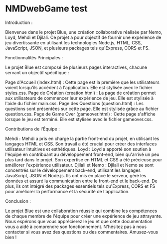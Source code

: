 # NMDwebGame test
Introduction :

Bienvenue dans le projet Blue, une création collaborative réalisée par Nemo, Loyd, Mehdi et Djilali. Ce projet a pour objectif de fournir une expérience de jeu divertissante en utilisant les technologies Node.js, HTML, CSS, JavaScript, JSON, et plusieurs packages tels qu'Express, CORS et FS.

Fonctionnalités Principales :

Le projet Blue est composé de plusieurs pages interactives, chacune servant un objectif spécifique :

Page d'Accueil (index.html) : Cette page est la première que les utilisateurs voient lorsqu'ils accèdent à l'application. Elle est stylisée avec le fichier styles.css.
Page de Création (creation.html) : La page de création permet aux utilisateurs de commencer leur expérience de jeu. Elle est stylisée à l'aide du fichier main.css.
Page des Questions (question.html) : Les questions sont présentées sur cette page. Elle est stylisée grâce au fichier question.css.
Page de Game Over (gameover.html) : Cette page s'affiche lorsque le jeu est terminé. Elle est stylisée avec le fichier gameover.css.

Contributions de l'Équipe :

Mehdi : Mehdi a pris en charge la partie front-end du projet, en utilisant les langages HTML et CSS. Son travail a été crucial pour créer des interfaces utilisateur intuitives et esthétiques.
Loyd : Loyd a apporté son soutien à l'équipe en contribuant au développement front-end, bien qu'arrivé un peu plus tard dans le projet. Son expertise en HTML et CSS a été précieuse pour améliorer l'expérience utilisateur.
Djilali et Nemo : Djilali et Nemo se sont concentrés sur le développement back-end, utilisant les langages JavaScript, JSON et Node.js. Ils ont mis en place le serveur, géré les données et assuré la communication entre le front-end et le back-end. De plus, ils ont intégré des packages essentiels tels qu'Express, CORS et FS pour améliorer la performance et la sécurité de l'application.

Conclusion : 

Le projet Blue est une collaboration réussie qui combine les compétences de chaque membre de l'équipe pour créer une expérience de jeu attrayante. Nous espérons que vous apprécierez le jeu et que cette documentation vous a aidé à comprendre son fonctionnement. N'hésitez pas à nous contacter si vous avez des questions ou des commentaires. Amusez-vous bien !
